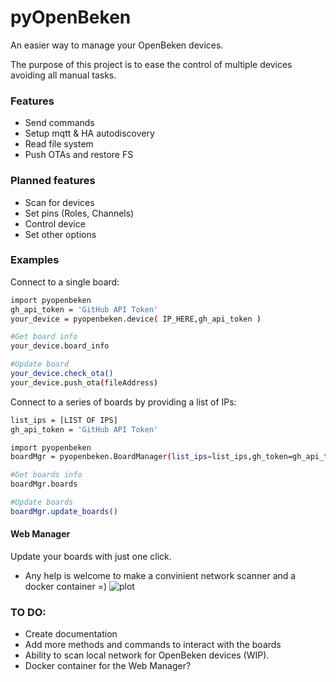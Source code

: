 # pyOpenBeken
An easier way to manage your OpenBeken devices.

The purpose of this project is to ease the control of multiple devices avoiding all manual tasks.

### Features
* Send commands
* Setup mqtt & HA autodiscovery
* Read file system
* Push OTAs and restore FS

### Planned features
* Scan for devices
* Set pins (Roles, Channels)
* Control device
* Set other options


### Examples

Connect to a single board:
```sh
import pyopenbeken
gh_api_token = 'GitHub API Token'
your_device = pyopenbeken.device( IP_HERE,gh_api_token )

#Get board info
your_device.board_info

#Update board
your_device.check_ota()
your_device.push_ota(fileAddress)
```

Connect to a series of boards by providing a list of IPs:
```sh
list_ips = [LIST OF IPS]
gh_api_token = 'GitHub API Token'

import pyopenbeken
boardMgr = pyopenbeken.BoardManager(list_ips=list_ips,gh_token=gh_api_token)

#Get boards info
boardMgr.boards

#Update boards
boardMgr.update_boards()
```

#### Web Manager
Update your boards with just one click.
* Any help is welcome to make a convinient network scanner and a docker container =)
![plot](.docs/pyOpenBeken_WebScreenshot.png)

### TO DO:
* Create documentation
* Add more methods and commands to interact with the boards
* Ability to scan local network for OpenBeken devices (WIP).
* Docker container for the Web Manager?
